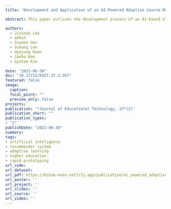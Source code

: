 ```yaml
---
title: 'Development and Application of an AI-Powered Adaptive Course Recommender System in Higher Education: An Example from K University'

abstract: This paper outlines the development process of an AI-based elective course recommendation system on the basis of rapid prototype methodology (RP), from algorithm modeling to development of a user interface and follow-up survey. The algorithms used to produce recommendations employed either user-based collaborative filtering or a class history-based statistical model, incorporating students ’ course ratings and course enrollment history data. The system was implemented on the campus portal website in July 2020, and a satisfaction survey was conducted. Our results, based on 782 responses, demonstrated that the statistical-based model had significantly higher satisfaction than the collaborative filtering model. However, a follow-up survey based on course wish list and course registration data found that Recall@21 for the collaborative filtering model was about 37% and 43%, respectively, compared with 18% and 14%, respectively, for the statistical-based model. Thus, we found a difference between satisfaction with the recommended list and actual course behavior. In their responses, students regarded their academic interests as the top priority when choosing elective courses, and noted that keywords, capable of fully describing the lectures, were vital information due to ambiguous course titles. This study is expected to contribute to the further development and real application of AI-based recommendation systems in Korean higher education institutions.

authors:
  - Jinsook Lee
  - admin
  - Suyeon Han
  - Sukang Lee
  - Hyejung Kwon
  - Jaeho Han
  - Gyutae Kim
  
date: "2021-06-30"
doi: "10.17232/KSET.37.2.267"
featured: false
image:
  caption: 
  focal_point: ""
  preview_only: false
projects:
publication: '*Journal of Educational Technology, 37*(2)'
publication_short: ""
publication_types:
- "2"
publishDate: "2021-06-30"
summary: 
tags:
- artificial inteligence
- recommender system
- adaptive learning
- higher education
- rapid prototyping
url_code: 
url_dataset: 
url_pdf: https://kibum-moon.netlify.app/publication/ai_powered_adaptive_course_recommender_system.pdf
url_poster: ''
url_project: ''
url_slides: ''
url_source: ''
url_video: ''
---
```

